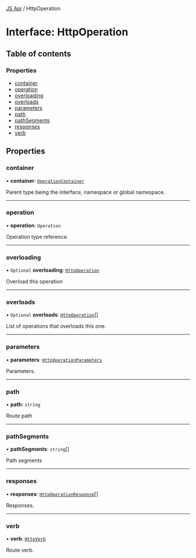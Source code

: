[JS Api](../index.md) / HttpOperation

# Interface: HttpOperation

## Table of contents

### Properties

- [container](HttpOperation.md#container)
- [operation](HttpOperation.md#operation)
- [overloading](HttpOperation.md#overloading)
- [overloads](HttpOperation.md#overloads)
- [parameters](HttpOperation.md#parameters)
- [path](HttpOperation.md#path)
- [pathSegments](HttpOperation.md#pathsegments)
- [responses](HttpOperation.md#responses)
- [verb](HttpOperation.md#verb)

## Properties

### container

• **container**: [`OperationContainer`](../index.md#operationcontainer)

Parent type being the interface, namespace or global namespace.

___

### operation

• **operation**: `Operation`

Operation type reference.

___

### overloading

• `Optional` **overloading**: [`HttpOperation`](HttpOperation.md)

Overload this operation

___

### overloads

• `Optional` **overloads**: [`HttpOperation`](HttpOperation.md)[]

List of operations that overloads this one.

___

### parameters

• **parameters**: [`HttpOperationParameters`](HttpOperationParameters.md)

Parameters.

___

### path

• **path**: `string`

Route path

___

### pathSegments

• **pathSegments**: `string`[]

Path segments

___

### responses

• **responses**: [`HttpOperationResponse`](HttpOperationResponse.md)[]

Responses.

___

### verb

• **verb**: [`HttpVerb`](../index.md#httpverb)

Route verb.
